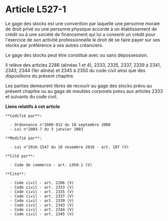 # Article L527-1

Le gage des stocks est une convention par laquelle une personne morale de droit privé ou une personne physique accorde à un
établissement de crédit ou à une société de financement qui lui a consenti un crédit pour l'exercice de son activité
professionnelle le droit de se faire payer sur ses stocks par préférence à ses autres créanciers. 

Le gage des stocks peut être constitué avec ou sans dépossession. 

Il relève des articles 2286 (alinéas 1 et 4), 2333, 2335, 2337, 2339 à 2341, 2343, 2344 (1er alinéa) et 2345 à 2350 du code
civil ainsi que des dispositions du présent chapitre. 

Les parties demeurent libres de recourir au gage des stocks prévu au présent chapitre ou au gage de meubles corporels prévu
aux articles 2333 et suivants du code civil.

**Liens relatifs à cet article**

	**Codifié par**:

	  - Ordonnance n°2000-912 du 18 septembre 2000
	  - Loi n°2003-7 du 3 janvier 2003

	**Modifié par**:

	  - Loi n°2016-1547 du 18 novembre 2016 - art. 107 (V)

	**Cité par**:

	  - Code de commerce - art. L950-1 (V)

	**Cite**:

	  - Code civil - art. 2286 (V)
	  - Code civil - art. 2333 (V)
	  - Code civil - art. 2335 (V)
	  - Code civil - art. 2337 (V)
	  - Code civil - art. 2339 (V)
	  - Code civil - art. 2343 (V)
	  - Code civil - art. 2344 (V)
	  - Code civil - art. 2345 (V)
